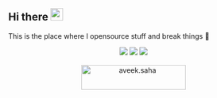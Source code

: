 

## Hi there <img src="https://media.giphy.com/media/hvRJCLFzcasrR4ia7z/giphy.gif" width="25px"></a>
This is the place where I opensource stuff and break things :rofl:


<p align="center">
  <img src ="https://github-readme-stats.vercel.app/api?username=gsuzeda&show_icons=true&count_private=true&theme=discord_old_blurple&hide_border=true,contribs&bg_color=00000000">
  <img src ="https://github-readme-stats.vercel.app/api/top-langs/?username=gsuzeda&layout=compact&hide_border=true&theme=discord_old_blurple&bg_color=00000000&langs_count=6&hide=jupyter%20notebook,tex,css,php">
  <img src ="https://github-readme-streak-stats.herokuapp.com?user=gsuzeda&theme=nord&hide_border=true&background=00000000&sideLabels=7289DA&sideNums=FFFFFF&currStreakNum=FFFFFF&ring=677ABF&currStreakLabel=7289DA">
  <br>
  <br>
  <a href="https://www.buymeacoffee.com/uzeda"> <img align="center" src="https://cdn.buymeacoffee.com/buttons/v2/default-orange.png" height="50" width="210" alt="aveek.saha" /></a>
</p>

<!-- <p align="center">
  <img align="left" src ="https://github-readme-stats.vercel.app/api/pin/?username=gsuzeda-saha&repo=ytdx">
  <img align="right" src ="https://github-readme-stats.vercel.app/api/pin/?username=gsuzeda-saha&repo=pixel-weather">
</p> -->
